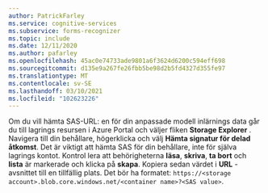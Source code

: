 ```yaml
---
author: PatrickFarley
ms.service: cognitive-services
ms.subservice: forms-recognizer
ms.topic: include
ms.date: 12/11/2020
ms.author: pafarley
ms.openlocfilehash: 45ac0e74733ade9801a6f3624d6200c594eff698
ms.sourcegitcommit: d135e9a267fe26fbb5be98d2b5fd4327d355fe97
ms.translationtype: MT
ms.contentlocale: sv-SE
ms.lasthandoff: 03/10/2021
ms.locfileid: "102623226"
---
```

Om du vill hämta SAS-URL: en för din anpassade modell inlärnings data går du till lagrings resursen i Azure Portal och väljer fliken **Storage Explorer** . Navigera till din behållare, högerklicka och välj **Hämta signatur för delad åtkomst**. Det är viktigt att hämta SAS för din behållare, inte för själva lagrings kontot. Kontrol lera att behörigheterna **läsa**, **skriva**, **ta bort** och **lista** är markerade och klicka på **skapa**. Kopiera sedan värdet i **URL** -avsnittet till en tillfällig plats. Det bör ha formatet: `https://<storage account>.blob.core.windows.net/<container name>?<SAS value>`.
